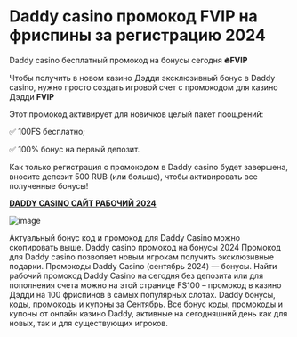 # Daddy casino промокод FVIP на фриспины за регистрацию 2024

Daddy casino бесплатный промокод на бонусы сегодня **🔥FVIP**

Чтобы получить в новом казино Дэдди эксклюзивный бонус в Daddy casino, нужно просто создать игровой счет с промокодом для казино Дэдди **FVIP**


Этот промокод активирует для новичков целый пакет поощрений:

✅ 100FS бесплатно;

✅ 100% бонус на первый депозит.

Как только регистрация с промокодом в Daddy casino будет завершена, вносите депозит 500 RUB (или больше), чтобы активировать все полученные бонусы!


**[DADDY CASINO САЙТ РАБОЧИЙ 2024](https://linksc.ru/daddy_fvip)**

![image](https://github.com/user-attachments/assets/c7df82c8-90ed-41e5-b1d5-5d42602debf2)


Актуальный бонус код и промокод для Daddy Casino можно скопировать выше. Daddy casino промокод на бонусы 2024 Промокод для Daddy casino позволяет новым игрокам получить эксклюзивные подарки. Промокоды Daddy Casino (сентябрь 2024) — бонусы. Найти рабочий промокод Daddy Casino на сегодня без депозита или для пополнения счета можно на этой странице FS100 – промокод в казино Дэдди на 100 фриспинов в самых популярных слотах. Daddy бонусы, коды, промокоды и купоны за Сентябрь. Все бонус коды, промокоды и купоны от онлайн казино Daddy, активные на сегодняшний день как для новых, так и для существующих игроков.





